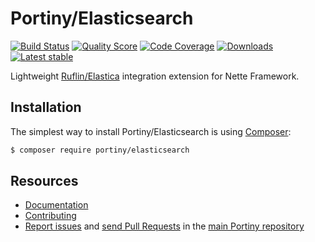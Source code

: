 # Portiny/Elasticsearch

[![Build Status](https://img.shields.io/travis/portiny/elasticsearch.svg?style=flat-square)](https://travis-ci.org/portiny/elasticsearch)
[![Quality Score](https://img.shields.io/scrutinizer/g/portiny/elasticsearch.svg?style=flat-square)](https://scrutinizer-ci.com/g/portiny/elasticsearch)
[![Code Coverage](https://img.shields.io/scrutinizer/coverage/g/portiny/elasticsearch.svg?style=flat-square)](https://scrutinizer-ci.com/g/portiny/elasticsearch)
[![Downloads](https://img.shields.io/packagist/dt/portiny/elasticsearch.svg?style=flat-square)](https://packagist.org/packages/portiny/elasticsearch)
[![Latest stable](https://img.shields.io/github/tag/portiny/elasticsearch.svg?style=flat-square)](https://packagist.org/packages/portiny/elasticsearch)

Lightweight [Ruflin/Elastica](https://github.com/ruflin/Elastica) integration extension for Nette Framework.


## Installation

The simplest way to install Portiny/Elasticsearch is using  [Composer](http://getcomposer.org/):

```sh
$ composer require portiny/elasticsearch
```


## Resources

 * [Documentation](https://github.com/portiny/elasticsearch/blob/master/docs/en/index.md)
 * [Contributing](https://github.com/portiny/portiny/blob/master/CODE_OF_CONDUCT.md)
 * [Report issues](https://github.com/portiny/portiny/issues) and [send Pull Requests](https://github.com/portiny/portiny/pulls) in the [main Portiny repository](https://github.com/portiny/portiny)
